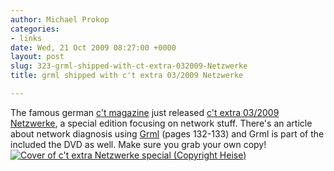 ```yaml
---
author: Michael Prokop
categories:
- links
date: Wed, 21 Oct 2009 08:27:00 +0000
layout: post
slug: 323-grml-shipped-with-ct-extra-032009-Netzwerke
title: grml shipped with c't extra 03/2009 Netzwerke

---
```

The famous german [c't magazine](http://www.heise.de/ct/) just released [c't extra 03/2009 Netzwerke](http://www.heise.de/kiosk/special/ct/09/07/), a special edition focusing on network stuff. There's an article about network diagnosis using [Grml](http://grml.org/) (pages 132\-133\) and Grml is part of the included the DVD as well. Make sure you grab your own copy!
[![Cover of c't extra Netzwerke special (Copyright Heise)](http://www.heise.de/ct/icons/titel/special0709.gif)](http://www.heise.de/kiosk/special/ct/09/07/)